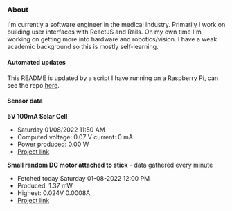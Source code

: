 ### About
I'm currently a software engineer in the medical industry. Primarily I work on building user interfaces with ReactJS and Rails. On my own time I'm working on getting more into hardware and robotics/vision. I have a weak academic background so this is mostly self-learning.

#### Automated updates
This README is updated by a script I have running on a Raspberry Pi, can see the repo [here](https://github.com/jdc-cunningham/raspi-git-repo-updater).

#### Sensor data
**5V 100mA Solar Cell**
- Saturday 01/08/2022 11:50 AM
- Computed voltage: 0.07 V current: 0 mA
- Power produced: 0.00 W
- [Project link](https://github.com/jdc-cunningham/raspisolarplotter)

**Small random DC motor attached to stick** - data gathered every minute
- Fetched today Saturday 01-08-2022 12:00 PM
- Produced: 1.37 mW
- Highest: 0.024V 0.0008A
- [Project link](https://github.com/jdc-cunningham/turbine-raspi)